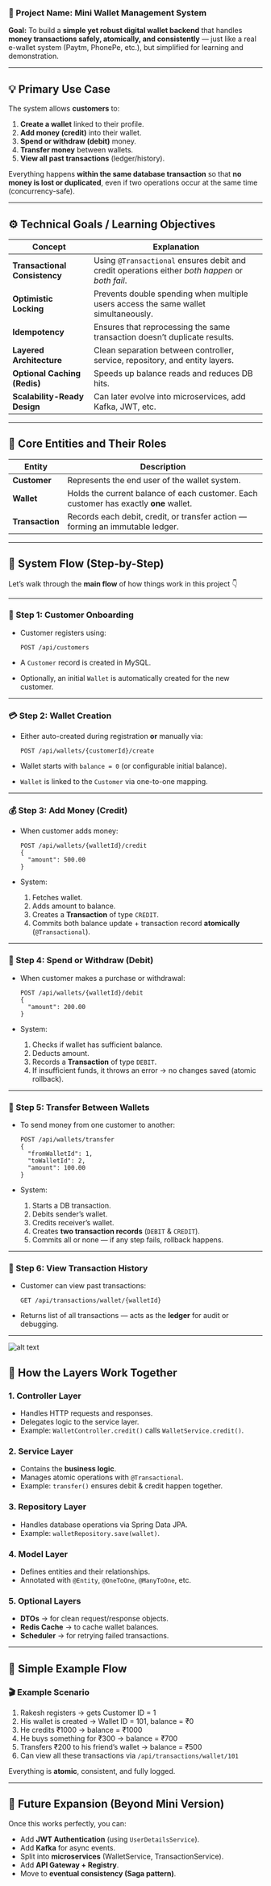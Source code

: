 

### 🔹 Project Name: **Mini Wallet Management System**

**Goal:**
To build a **simple yet robust digital wallet backend** that handles **money transactions safely, atomically, and consistently** — just like a real e-wallet system (Paytm, PhonePe, etc.), but simplified for learning and demonstration.

---

## 💡 **Primary Use Case**

The system allows **customers** to:

1. **Create a wallet** linked to their profile.
2. **Add money (credit)** into their wallet.
3. **Spend or withdraw (debit)** money.
4. **Transfer money** between wallets.
5. **View all past transactions** (ledger/history).

Everything happens **within the same database transaction** so that **no money is lost or duplicated**, even if two operations occur at the same time (concurrency-safe).

---

## ⚙️ **Technical Goals / Learning Objectives**

| Concept                       | Explanation                                                                                     |
| ----------------------------- | ----------------------------------------------------------------------------------------------- |
| **Transactional Consistency** | Using `@Transactional` ensures debit and credit operations either *both happen* or *both fail*. |
| **Optimistic Locking**        | Prevents double spending when multiple users access the same wallet simultaneously.             |
| **Idempotency**               | Ensures that reprocessing the same transaction doesn’t duplicate results.                       |
| **Layered Architecture**      | Clean separation between controller, service, repository, and entity layers.                    |
| **Optional Caching (Redis)**  | Speeds up balance reads and reduces DB hits.                                                    |
| **Scalability-Ready Design**  | Can later evolve into microservices, add Kafka, JWT, etc.                                       |

---

## 🧩 **Core Entities and Their Roles**

| Entity          | Description                                                                           |
| --------------- | ------------------------------------------------------------------------------------- |
| **Customer**    | Represents the end user of the wallet system.                                         |
| **Wallet**      | Holds the current balance of each customer. Each customer has exactly **one** wallet. |
| **Transaction** | Records each debit, credit, or transfer action — forming an immutable ledger.         |

---

## 🔄 **System Flow (Step-by-Step)**

Let’s walk through the **main flow** of how things work in this project 👇

---

### 🧍 Step 1: Customer Onboarding

* Customer registers using:

  ```http
  POST /api/customers
  ```
* A `Customer` record is created in MySQL.
* Optionally, an initial `Wallet` is automatically created for the new customer.

---

### 💳 Step 2: Wallet Creation

* Either auto-created during registration **or** manually via:

  ```http
  POST /api/wallets/{customerId}/create
  ```
* Wallet starts with `balance = 0` (or configurable initial balance).
* `Wallet` is linked to the `Customer` via one-to-one mapping.

---

### 💰 Step 3: Add Money (Credit)

* When customer adds money:

  ```http
  POST /api/wallets/{walletId}/credit
  {
    "amount": 500.00
  }
  ```
* System:

  1. Fetches wallet.
  2. Adds amount to balance.
  3. Creates a **Transaction** of type `CREDIT`.
  4. Commits both balance update + transaction record **atomically** (`@Transactional`).

---

### 💸 Step 4: Spend or Withdraw (Debit)

* When customer makes a purchase or withdrawal:

  ```http
  POST /api/wallets/{walletId}/debit
  {
    "amount": 200.00
  }
  ```
* System:

  1. Checks if wallet has sufficient balance.
  2. Deducts amount.
  3. Records a **Transaction** of type `DEBIT`.
  4. If insufficient funds, it throws an error → no changes saved (atomic rollback).

---

### 🔁 Step 5: Transfer Between Wallets

* To send money from one customer to another:

  ```http
  POST /api/wallets/transfer
  {
    "fromWalletId": 1,
    "toWalletId": 2,
    "amount": 100.00
  }
  ```
* System:

  1. Starts a DB transaction.
  2. Debits sender’s wallet.
  3. Credits receiver’s wallet.
  4. Creates **two transaction records** (`DEBIT` & `CREDIT`).
  5. Commits all or none — if any step fails, rollback happens.

---

### 📜 Step 6: View Transaction History

* Customer can view past transactions:

  ```http
  GET /api/transactions/wallet/{walletId}
  ```
* Returns list of all transactions — acts as the **ledger** for audit or debugging.

---

![alt text](deepseek_mermaid_20251015_b7d422.png)

## 🧠 **How the Layers Work Together**

### 1. **Controller Layer**

* Handles HTTP requests and responses.
* Delegates logic to the service layer.
* Example: `WalletController.credit()` calls `WalletService.credit()`.

### 2. **Service Layer**

* Contains the **business logic**.
* Manages atomic operations with `@Transactional`.
* Example: `transfer()` ensures debit & credit happen together.

### 3. **Repository Layer**

* Handles database operations via Spring Data JPA.
* Example: `walletRepository.save(wallet)`.

### 4. **Model Layer**

* Defines entities and their relationships.
* Annotated with `@Entity`, `@OneToOne`, `@ManyToOne`, etc.

### 5. **Optional Layers**

* **DTOs** → for clean request/response objects.
* **Redis Cache** → to cache wallet balances.
* **Scheduler** → for retrying failed transactions.

---

## 🧩 **Simple Example Flow**

### 🎬 Example Scenario

1. Rakesh registers → gets Customer ID = 1
2. His wallet is created → Wallet ID = 101, balance = ₹0
3. He credits ₹1000 → balance = ₹1000
4. He buys something for ₹300 → balance = ₹700
5. Transfers ₹200 to his friend’s wallet → balance = ₹500
6. Can view all these transactions via `/api/transactions/wallet/101`

Everything is **atomic**, consistent, and fully logged.

---

## 🚀 **Future Expansion (Beyond Mini Version)**

Once this works perfectly, you can:

* Add **JWT Authentication** (using `UserDetailsService`).
* Add **Kafka** for async events.
* Split into **microservices** (WalletService, TransactionService).
* Add **API Gateway + Registry**.
* Move to **eventual consistency (Saga pattern)**.

